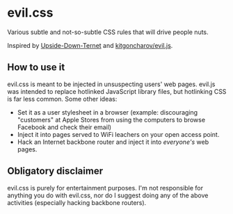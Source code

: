 evil.css
========

Various subtle and not-so-subtle CSS rules that will drive people nuts.

Inspired by [Upside-Down-Ternet](http://www.ex-parrot.com/pete/upside-down-ternet.html) and [kitgoncharov/evil.js](https://github.com/kitgoncharov/evil.js/tree/).

How to use it
-------------

evil.css is meant to be injected in unsuspecting users' web pages. evil.js was intended to replace hotlinked JavaScript library files, but hotlinking CSS is far less common. Some other ideas:

* Set it as a user stylesheet in a browser (example: discouraging "customers" at Apple Stores from using the computers to browse Facebook and check their email)
* Inject it into pages served to WiFi leachers on your open access point.
* Hack an Internet backbone router and inject it into _everyone's_ web pages.

Obligatory disclaimer
---------------------

evil.css is purely for entertainment purposes. I'm not responsible for anything you do with evil.css, nor do I suggest doing any of the above activities (especially hacking backbone routers).
